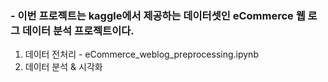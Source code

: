 ### - 이번 프로젝트는 kaggle에서 제공하는 데이터셋인 eCommerce 웹 로그 데이터 분석 프로젝트이다.
1. 데이터 전처리 - eCommerce_weblog_preprocessing.ipynb
2. 데이터 분석 & 시각화
